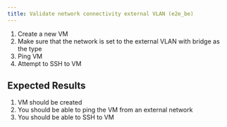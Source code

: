 ```yaml
---
title: Validate network connectivity external VLAN (e2e_be)
---
```

1. Create a new VM
1. Make sure that the network is set to the external VLAN with bridge as the type
1. Ping VM
1. Attempt to SSH to VM

## Expected Results
1. VM should be created
1. You should be able to ping the VM from an external network
1. You should be able to SSH to VM
